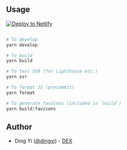 ## Usage

[![Deploy to Netlify](https://www.netlify.com/img/deploy/button.svg)](https://app.netlify.com/start/deploy?repository=https://github.com/dex-group/gatsby-starter-dex)

```bash

# To develop
yarn develop

# To build
yarn build

# To test SSR (for Lighthouse etc.)
yarn ssr

# To format JS (precommit)
yarn format

# To generate favicons (included in `build`)
yarn build:favicons
```

## Author

* Ding Yi ([@dingyi](https://twitter.com/dingyi)) - [DEX](https://dex.group/)
